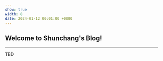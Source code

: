 ```yaml
---
show: true
width: 8
date: 2024-01-12 00:01:00 +0800
---
```


<div class="p-4">
    <h2>Welcome to Shunchang's Blog!</h2>
    <hr />
    <p>
        TBD
    </p>
</div>